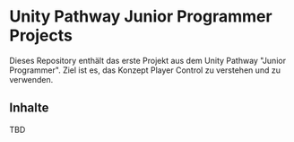 # Unity Pathway Junior Programmer Projects

Dieses Repository enthält das erste Projekt aus dem Unity Pathway "Junior Programmer". Ziel ist es, das Konzept Player Control zu verstehen und zu verwenden.

## Inhalte
TBD

